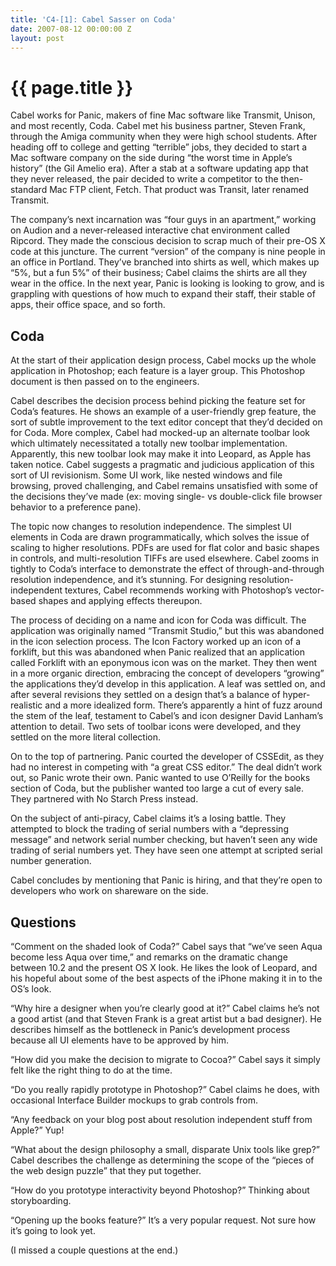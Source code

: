 ```yaml
---
title: 'C4-[1]: Cabel Sasser on Coda'
date: 2007-08-12 00:00:00 Z
layout: post
---
```


{{ page.title }}
================

Cabel works for Panic, makers of fine Mac software like Transmit, Unison, and most recently, Coda. Cabel met his business partner, Steven Frank, through the Amiga community when they were high school students. After heading off to college and getting “terrible” jobs, they decided to start a Mac software company on the side during “the worst time in Apple’s history” (the Gil Amelio era). After a stab at a software updating app that they never released, the pair decided to write a competitor to the then-standard Mac FTP client, Fetch. That product was Transit, later renamed Transmit.

The company’s next incarnation was “four guys in an apartment,” working on Audion and a never-released interactive chat environment called Ripcord. They made the conscious decision to scrap much of their pre-OS X code at this juncture. The current “version” of the company is nine people in an office in Portland. They’ve branched into shirts as well, which makes up “5%, but a fun 5%” of their business; Cabel claims the shirts are all they wear in the office. In the next year, Panic is looking is looking to grow, and is grappling with questions of how much to expand their staff, their stable of apps, their office space, and so forth.

Coda
----

At the start of their application design process, Cabel mocks up the whole application in Photoshop; each feature is a layer group. This Photoshop document is then passed on to the engineers.

Cabel describes the decision process behind picking the feature set for Coda’s features. He shows an example of a user-friendly grep feature, the sort of subtle improvement to the text editor concept that they’d decided on for Coda. More complex, Cabel had mocked-up an alternate toolbar look which ultimately necessitated a totally new toolbar implementation. Apparently, this new toolbar look may make it into Leopard, as Apple has taken notice. Cabel suggests a pragmatic and judicious application of this sort of UI revisionism. Some UI work, like nested windows and file browsing, proved challenging, and Cabel remains unsatisfied with some of the decisions they’ve made (ex: moving single- vs double-click file browser behavior to a preference pane).

The topic now changes to resolution independence. The simplest UI elements in Coda are drawn programmatically, which solves the issue of scaling to higher resolutions. PDFs are used for flat color and basic shapes in controls, and multi-resolution TIFFs are used elsewhere. Cabel zooms in tightly to Coda’s interface to demonstrate the effect of through-and-through resolution independence, and it’s stunning. For designing resolution-independent textures, Cabel recommends working with Photoshop’s vector-based shapes and applying effects thereupon.

The process of deciding on a name and icon for Coda was difficult. The application was originally named “Transmit Studio,” but this was abandoned in the icon selection process. The Icon Factory worked up an icon of a forklift, but this was abandoned when Panic realized that an application called Forklift with an eponymous icon was on the market. They then went in a more organic direction, embracing the concept of developers “growing” the applications they’d develop in this application. A leaf was settled on, and after several revisions they settled on a design that’s a balance of hyper-realistic and a more idealized form. There’s apparently a hint of fuzz around the stem of the leaf, testament to Cabel’s and icon designer David Lanham’s attention to detail. Two sets of toolbar icons were developed, and they settled on the more literal collection.

On to the top of partnering. Panic courted the developer of CSSEdit, as they had no interest in competing with “a great CSS editor.” The deal didn’t work out, so Panic wrote their own. Panic wanted to use O’Reilly for the books section of Coda, but the publisher wanted too large a cut of every sale. They partnered with No Starch Press instead.

On the subject of anti-piracy, Cabel claims it’s a losing battle. They attempted to block the trading of serial numbers with a “depressing message” and network serial number checking, but haven’t seen any wide trading of serial numbers yet. They have seen one attempt at scripted serial number generation.

Cabel concludes by mentioning that Panic is hiring, and that they’re open to developers who work on shareware on the side.

Questions
---------

“Comment on the shaded look of Coda?” Cabel says that “we’ve seen Aqua become less Aqua over time,” and remarks on the dramatic change between 10.2 and the present OS X look. He likes the look of Leopard, and his hopeful about some of the best aspects of the iPhone making it in to the OS’s look.

“Why hire a designer when you’re clearly good at it?” Cabel claims he’s not a good artist (and that Steven Frank is a great artist but a bad designer). He describes himself as the bottleneck in Panic’s development process because all UI elements have to be approved by him.

“How did you make the decision to migrate to Cocoa?” Cabel says it simply felt like the right thing to do at the time.

“Do you really rapidly prototype in Photoshop?” Cabel claims he does, with occasional Interface Builder mockups to grab controls from.

“Any feedback on your blog post about resolution independent stuff from Apple?” Yup!

“What about the design philosophy a small, disparate Unix tools like grep?” Cabel describes the challenge as determining the scope of the “pieces of the web design puzzle” that they put together.

“How do you prototype interactivity beyond Photoshop?” Thinking about storyboarding.

“Opening up the books feature?” It’s a very popular request. Not sure how it’s going to look yet.

(I missed a couple questions at the end.)
